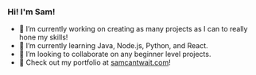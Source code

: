 ### Hi! I'm Sam!




- 🔭 I’m currently working on creating as many projects as I can to really hone my skills!
- 🌱 I’m currently learning Java, Node.js, Python, and React.
- 👯 I’m looking to collaborate on any beginner level projects.
- 👩 Check out my portfolio at [samcantwait.com](https://samcantwait.com)!

